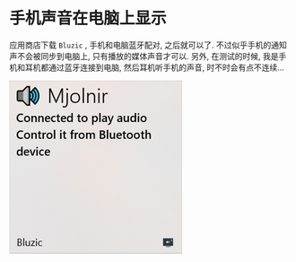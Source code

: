 # 手机声音在电脑上显示

应用商店下载 `Bluzic` , 手机和电脑蓝牙配对, 之后就可以了. 不过似乎手机的通知声不会被同步到电脑上, 只有播放的媒体声音才可以.
另外, 在测试的时候, 我是手机和耳机都通过蓝牙连接到电脑, 然后耳机听手机的声音, 时不时会有点不连续...

![image-20210907163732872](assets/%E7%94%B5%E8%84%91%E5%A3%B0%E9%9F%B3%E6%8E%A7%E5%88%B6/image-20210907163732872.png)
